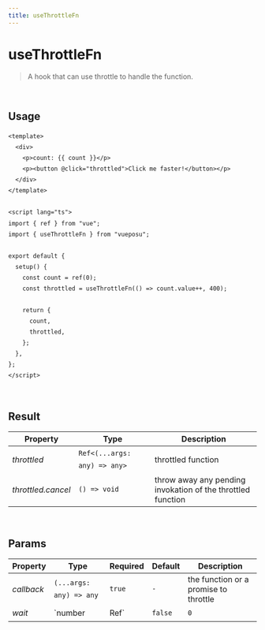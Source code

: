 ```yaml
---
title: useThrottleFn
---
```


# useThrottleFn

> A hook that can use throttle to handle the function.

<br />

## Usage

<script>
import UseThrottleFnDemo from './../.vitepress/components/UseThrottleFnDemo.vue'

export default {
  components: {
    UseThrottleFnDemo
  }
}
</script>
<UseThrottleFnDemo />

```vue
<template>
  <div>
    <p>count: {{ count }}</p>
    <p><button @click="throttled">Click me faster!</button></p>
  </div>
</template>

<script lang="ts">
import { ref } from "vue";
import { useThrottleFn } from "vueposu";

export default {
  setup() {
    const count = ref(0);
    const throttled = useThrottleFn(() => count.value++, 400);

    return {
      count,
      throttled,
    };
  },
};
</script>
```

<br />

<style>code { line-height: 1.85em; }</style>

## Result

| Property           | Type                         | Description                                                 |
| ------------------ | ---------------------------- | ----------------------------------------------------------- |
| _throttled_        | `Ref<(...args: any) => any>` | throttled function                                          |
| _throttled.cancel_ | `() => void`                 | throw away any pending invokation of the throttled function |

<br />

## Params

| Property   | Type                    | Required     | Default | Description                           |
| ---------- | ----------------------- | ------------ | ------- | ------------------------------------- |
| _callback_ | `(...args: any) => any` | `true`       | `-`     | the function or a promise to throttle |
| _wait_     | `number                 | Ref<number>` | `false` | `0`                                   | the number of milliseconds to delay |
